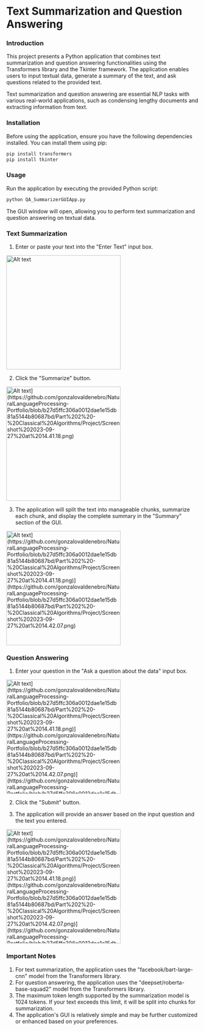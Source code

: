 # Text Summarization and Question Answering

### Introduction
This project presents a Python application that combines text summarization and question answering functionalities using the Transformers library and the Tkinter framework. The application enables users to input textual data, generate a summary of the text, and ask questions related to the provided text.

Text summarization and question answering are essential NLP tasks with various real-world applications, such as condensing lengthy documents and extracting information from text.

### Installation
Before using the application, ensure you have the following dependencies installed. You can install them using pip:

```python
pip install transformers
pip install tkinter
```
### Usage

Run the application by executing the provided Python script:

```python
python QA_SummarizerGUIApp.py
```
The GUI window will open, allowing you to perform text summarization and question answering on textual data.

### Text Summarization
1. Enter or paste your text into the "Enter Text" input box.
<img src="[https://github.com/gonzalovaldenebro/NaturalLanguageProcessing-Portfolio/blob/891ab96f1771ea2df45b680e04439024d2d14d30/Part%201%20-%20Exploring%20Pre-Trained%20NLP%20Models/Project/Images/user_input.png](https://github.com/gonzalovaldenebro/NaturalLanguageProcessing-Portfolio/blob/b27d5ffc306a0012dae1e15db81a5144b80687bd/Part%202%20-%20Classical%20Algorithms/Project/Screenshot%202023-09-27%20at%2014.39.19.png)" alt="Alt text" width="300"/>

2. Click the "Summarize" button.

<img src="[https://github.com/gonzalovaldenebro/NaturalLanguageProcessing-Portfolio/blob/891ab96f1771ea2df45b680e04439024d2d14d30/Part%201%20-%20Exploring%20Pre-Trained%20NLP%20Models/Project/Images/user_input.png](https://github.com/gonzalovaldenebro/NaturalLanguageProcessing-Portfolio/blob/b27d5ffc306a0012dae1e15db81a5144b80687bd/Part%202%20-%20Classical%20Algorithms/Project/Screenshot%202023-09-27%20at%2014.39.19.png)" alt="Alt text](https://github.com/gonzalovaldenebro/NaturalLanguageProcessing-Portfolio/blob/b27d5ffc306a0012dae1e15db81a5144b80687bd/Part%202%20-%20Classical%20Algorithms/Project/Screenshot%202023-09-27%20at%2014.41.18.png)" width="300"/>

3. The application will split the text into manageable chunks, summarize each chunk, and display the complete summary in the "Summary" section of the GUI.

<img src="[https://github.com/gonzalovaldenebro/NaturalLanguageProcessing-Portfolio/blob/891ab96f1771ea2df45b680e04439024d2d14d30/Part%201%20-%20Exploring%20Pre-Trained%20NLP%20Models/Project/Images/user_input.png](https://github.com/gonzalovaldenebro/NaturalLanguageProcessing-Portfolio/blob/b27d5ffc306a0012dae1e15db81a5144b80687bd/Part%202%20-%20Classical%20Algorithms/Project/Screenshot%202023-09-27%20at%2014.39.19.png)" alt="Alt text](https://github.com/gonzalovaldenebro/NaturalLanguageProcessing-Portfolio/blob/b27d5ffc306a0012dae1e15db81a5144b80687bd/Part%202%20-%20Classical%20Algorithms/Project/Screenshot%202023-09-27%20at%2014.41.18.png)](https://github.com/gonzalovaldenebro/NaturalLanguageProcessing-Portfolio/blob/b27d5ffc306a0012dae1e15db81a5144b80687bd/Part%202%20-%20Classical%20Algorithms/Project/Screenshot%202023-09-27%20at%2014.42.07.png)" width="300"/>

### Question Answering
1. Enter your question in the "Ask a question about the data" input box.

<img src="[https://github.com/gonzalovaldenebro/NaturalLanguageProcessing-Portfolio/blob/891ab96f1771ea2df45b680e04439024d2d14d30/Part%201%20-%20Exploring%20Pre-Trained%20NLP%20Models/Project/Images/user_input.png](https://github.com/gonzalovaldenebro/NaturalLanguageProcessing-Portfolio/blob/b27d5ffc306a0012dae1e15db81a5144b80687bd/Part%202%20-%20Classical%20Algorithms/Project/Screenshot%202023-09-27%20at%2014.39.19.png)" alt="Alt text](https://github.com/gonzalovaldenebro/NaturalLanguageProcessing-Portfolio/blob/b27d5ffc306a0012dae1e15db81a5144b80687bd/Part%202%20-%20Classical%20Algorithms/Project/Screenshot%202023-09-27%20at%2014.41.18.png)](https://github.com/gonzalovaldenebro/NaturalLanguageProcessing-Portfolio/blob/b27d5ffc306a0012dae1e15db81a5144b80687bd/Part%202%20-%20Classical%20Algorithms/Project/Screenshot%202023-09-27%20at%2014.42.07.png)](https://github.com/gonzalovaldenebro/NaturalLanguageProcessing-Portfolio/blob/b27d5ffc306a0012dae1e15db81a5144b80687bd/Part%202%20-%20Classical%20Algorithms/Project/Screenshot%202023-09-27%20at%2014.42.37.png)" width="300"/>

2. Click the "Submit" button.

3. The application will provide an answer based on the input question and the text you entered.
<img src="[https://github.com/gonzalovaldenebro/NaturalLanguageProcessing-Portfolio/blob/891ab96f1771ea2df45b680e04439024d2d14d30/Part%201%20-%20Exploring%20Pre-Trained%20NLP%20Models/Project/Images/user_input.png](https://github.com/gonzalovaldenebro/NaturalLanguageProcessing-Portfolio/blob/b27d5ffc306a0012dae1e15db81a5144b80687bd/Part%202%20-%20Classical%20Algorithms/Project/Screenshot%202023-09-27%20at%2014.39.19.png)" alt="Alt text](https://github.com/gonzalovaldenebro/NaturalLanguageProcessing-Portfolio/blob/b27d5ffc306a0012dae1e15db81a5144b80687bd/Part%202%20-%20Classical%20Algorithms/Project/Screenshot%202023-09-27%20at%2014.41.18.png)](https://github.com/gonzalovaldenebro/NaturalLanguageProcessing-Portfolio/blob/b27d5ffc306a0012dae1e15db81a5144b80687bd/Part%202%20-%20Classical%20Algorithms/Project/Screenshot%202023-09-27%20at%2014.42.07.png)](https://github.com/gonzalovaldenebro/NaturalLanguageProcessing-Portfolio/blob/b27d5ffc306a0012dae1e15db81a5144b80687bd/Part%202%20-%20Classical%20Algorithms/Project/Screenshot%202023-09-27%20at%2014.42.37.png)](https://github.com/gonzalovaldenebro/NaturalLanguageProcessing-Portfolio/blob/b27d5ffc306a0012dae1e15db81a5144b80687bd/Part%202%20-%20Classical%20Algorithms/Project/Screenshot%202023-09-27%20at%2014.43.02.png)" width="300"/>
 

### Important Notes
1. For text summarization, the application uses the "facebook/bart-large-cnn" model from the Transformers library.
2. For question answering, the application uses the "deepset/roberta-base-squad2" model from the Transformers library.
3. The maximum token length supported by the summarization model is 1024 tokens. If your text exceeds this limit, it will be split into chunks for summarization.
4. The application's GUI is relatively simple and may be further customized or enhanced based on your preferences.

































